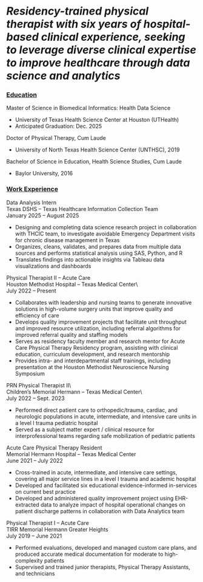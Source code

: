 # _Residency-trained physical therapist with six years of hospital-based clinical experience, seeking to leverage diverse clinical expertise to improve healthcare through data science and analytics_

### <ins>Education</ins>
Master of Science in Biomedical Informatics: Health Data Science
- University of Texas Health Science Center at Houston (UTHealth)
- Anticipated Graduation: Dec. 2025

Doctor of Physical Therapy, Cum Laude
- University of North Texas Health Science Center (UNTHSC), 2019

Bachelor of Science in Education, Health Science Studies, Cum Laude
- Baylor University, 2016


### <ins>Work Experience</ins>
Data Analysis Intern\
Texas DSHS – Texas Healthcare Information Collection Team\
January 2025 – August 2025							 
- Designing and completing data science research project in collaboration with THCIC team, to investigate avoidable Emergency Department visits for chronic disease management in Texas
- Organizes, cleans, validates, and prepares data from multiple data sources and performs statistical analysis using SAS, Python, and R
- Translates findings into actionable insights via Tableau data visualizations and dashboards


Physical Therapist II – Acute Care\
Houston Methodist Hospital – Texas Medical Center\				         
July 2022 – Present
- Collaborates with leadership and nursing teams to generate innovative solutions in high-volume surgery units that improve quality and efficiency of care
- Develops quality improvement projects that facilitate unit throughput and improved resource utilization, including referral algorithms for improved referral quality and staffing models
- Serves as residency faculty member and research mentor for Acute Care Physical Therapy Residency program, assisting with clinical education, curriculum development, and research mentorship
- Provides intra- and interdepartmental staff trainings, including presentation at the Houston Methodist Neuroscience Nursing Symposium


PRN Physical Therapist II\	
Children’s Memorial Hermann – Texas Medical Center\				    
July 2022 – Sept. 2023
- Performed direct patient care to orthopedic/trauma, cardiac, and neurologic populations in acute, intermediate, and intensive care units in a level I trauma pediatric hospital
- Served as a subject matter expert / clinical resource for interprofessional teams regarding safe mobilization of pediatric patients


Acute Care Physical Therapy Resident\
Memorial Hermann Hospital – Texas Medical Center\
June 2021 – July 2022
- Cross-trained in acute, intermediate, and intensive care settings, covering all major service lines in a level I trauma  and academic hospital
- Developed and facilitated six educational evidence-informed in-services on current best practice
- Developed and administered quality improvement project using EHR-extracted data to analyze impact of hospital operational changes on patient discharge patterns in collaboration with Data Analytics team


Physical Therapist I – Acute Care\
TIRR Memorial Hermann Greater Heights\
July 2019 – June 2021
- Performed evaluations, developed and managed custom care plans, and produced accurate medical documentation for moderate to high-complexity patients
- Supervised and trained junior therapists, Physical Therapy Assistants, and technicians
